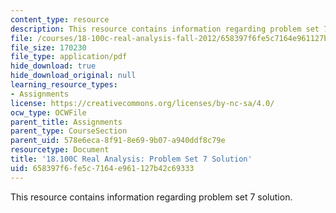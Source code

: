 ```yaml
---
content_type: resource
description: This resource contains information regarding problem set 7 solution.
file: /courses/18-100c-real-analysis-fall-2012/658397f6fe5c7164e961127b42c69333_MIT18_100CF12_Prob_Set_7.pdf
file_size: 170230
file_type: application/pdf
hide_download: true
hide_download_original: null
learning_resource_types:
- Assignments
license: https://creativecommons.org/licenses/by-nc-sa/4.0/
ocw_type: OCWFile
parent_title: Assignments
parent_type: CourseSection
parent_uid: 578e6eca-8f91-8e69-9b07-a940ddf8c79e
resourcetype: Document
title: '18.100C Real Analysis: Problem Set 7 Solution'
uid: 658397f6-fe5c-7164-e961-127b42c69333
---
```

This resource contains information regarding problem set 7 solution.